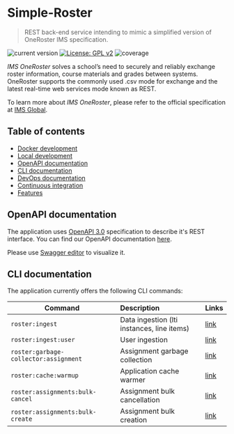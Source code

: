 # Simple-Roster

>REST back-end service intending to mimic a simplified version of OneRoster IMS specification.

![current version](https://img.shields.io/badge/version-2.0.0-green.svg)
[![License: GPL v2](https://img.shields.io/badge/License-GPL%20v2-blue.svg)](https://www.gnu.org/licenses/old-licenses/gpl-2.0.en.html)
![coverage](https://img.shields.io/badge/coverage-100%25-green.svg)

*IMS OneRoster* solves a school’s need to securely and reliably exchange roster information, course materials and grades between systems. 
OneRoster supports the commonly used .csv mode for exchange and the latest real-time web services mode known as REST.  

To learn more about *IMS OneRoster*, please refer to the official specification at [IMS Global](https://www.imsglobal.org/activity/onerosterlis).

## Table of contents

- [Docker development](docs/docker-development.md)
- [Local development](docs/local-development.md)
- [OpenAPI documentation](#openapi-documentation)
- [CLI documentation](#cli-documentation)
- [DevOps documentation](docs/devops-documentation.md)
- [Continuous integration](docs/continuous-integration.md)
- [Features](docs/features.md)

## OpenAPI documentation

The application uses [OpenAPI 3.0](https://swagger.io/specification/) specification to describe it's REST interface.
You can find our OpenAPI documentation [here](openapi/api_v1.yml).

Please use [Swagger editor](https://editor.swagger.io/) to visualize it.

## CLI documentation

The application currently offers the following CLI commands:

| Command                               | Description                                | Links                                                    |
| --------------------------------------|:-------------------------------------------|:---------------------------------------------------------|
| `roster:ingest`                       | Data ingestion (lti instances, line items) | [link](docs/cli/ingester-command.md)                     |
| `roster:ingest:user`                  | User ingestion                             | [link](docs/cli/user-ingester-command.md)                |
| `roster:garbage-collector:assignment` | Assignment garbage collection              | [link](docs/cli/assignment-garbage-collector-command.md) |
| `roster:cache:warmup`                 | Application cache warmer                   | [link](docs/cli/cache-warmer-command.md)                 | 
| `roster:assignments:bulk-cancel`      | Assignment bulk cancellation               | [link](docs/cli/assignment-bulk-cancellation-command.md) |
| `roster:assignments:bulk-create`      | Assignment bulk creation                   | [link](docs/cli/assignment-bulk-creation-command.md)     |
